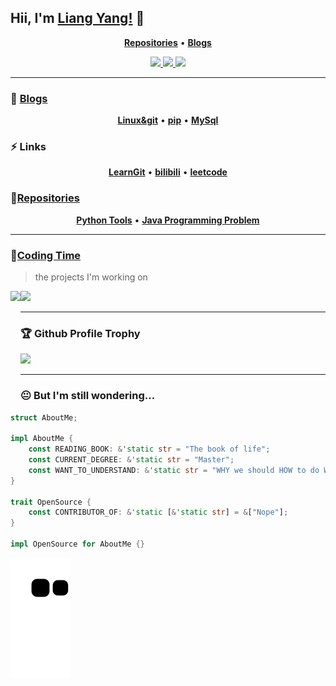 <!--
**LiangYang666/LiangYang666** is a ✨ _special_ ✨ repository because its `README.md` (this file) appears on your GitHub profile.

- 🔭 I’m currently working on ...
- 🌱 I’m currently learning ...
- 👯 I’m looking to collaborate on ...
- 🤔 I’m looking for help with ...
- 💬 Ask me about ...
- 📫 How to reach me: ...
- 😄 Pronouns: ...
- ⚡ Fun fact: ...

![Repo Card](https://github-readme-stats.vercel.app/api/pin/?username=LiangYang666&repo=topological-value-in-graph)

![My stats](https://github-readme-stats.vercel.app/api?username=LiangYang666&show_icons=true&icon_color=CE1D2D&text_color=718096&bg_color=ffffff&hide_title=true)

Awesome githuber
- https://github.com/Youngermaster/Youngermaster
- https://github.com/hylerrix/hylerrix
- https://github.com/Xunzhuo/Xunzhuo
- https://github.com/elianiva/elianiva
- https://github.com/glepnir/glepnir
- https://github.com/kkiyama117/kkiyama117
- https://github.com/changkun/changkun
- https://github.com/yangwenmai/yangwenmai
- https://github.com/NTBBloodbath/NTBBloodbath
- https://github.com/dhruvasagar/dhruvasagar
- https://github.com/Light-City//Light-City
- https://github.com/rhysd/rhysd
- https://github.com/abzcoding/abzcoding
- https://github.com/SigureMo/SigureMo
- https://github.com/vbalien/vbalien [github action]
- https://github.com/funkyremi/funkyremi
- https://github.com/watzon/watzon
- https://github.com/michaelb/michaelb
- https://github.com/lambdalisue/lambdalisue
-->

<!-- ### 👋 Hi there -->

<!-- <h1 align="center">Hey, I'm Liang Yang!</h1> -->
## Hii, I'm [Liang Yang!](https://LiangYang666.github.io/) 👋

<!-- <p align="center">
  <a href="https://reddit.com/user/NTBBloodbath" target="_blank"><img src="https://img.shields.io/badge/Reddit-FF4500?style=for-the-badge&logo=reddit&logoColor=white" alt="Reddit" /></a>
  <a href="https://t.me/NTBBloodbath" target="_blank"><img src="https://img.shields.io/badge/Telegram-2CA5E0?style=for-the-badge&logo=telegram&logoColor=white" alt="Telegram" /></a>
  <a href="https://discord.com/users/387036585033465856" target="_blank"><img src="https://img.shields.io/badge/Discord-7289DA?style=for-the-badge&logo=discord&logoColor=white" alt="Discord" /></a>
</p> -->

<!-- <div align="center">
    <img height="150" src="images/rock-rock-rock.gif" alt="gif with funny random cat say thank you." />
</div> -->

<p align="center">
    <b><a href="https://github.com/LiangYang666?tab=repositories">Repositories</a></b>
    •
    <b><a href="https://blog.csdn.net/qq_39165617?spm=1001.2100.3001.5343">Blogs</a></b>
    <!-- •<b><a href="7650421@qq.com">Email</a></b> -->
    <!-- •<b><a href="https://www.paypal.me/younger">Sponsor</a></b> -->
</p>

<p align="center">
    <a href="https://docs.spring.io/spring-framework/docs/5.3.10-SNAPSHOT/reference/html/index.html"> <img src="https://img.shields.io/badge/-Spring-6DB33F?logo=spring&logoColor=white&style=flat"/> </a>
    <a href="https://www.runoob.com/mysql/mysql-tutorial.html"> <img src="https://img.shields.io/badge/-MySql-4479A1?logo=mysql&logoColor=white&style=flat"/> </a>
	<a href="https://www.python.org/"> <img src="https://img.shields.io/badge/-Python-3776AB?logo=python&logoColor=white&style=flat"/> </a>
	<!-- <a href="https://www.python.org/"> <img src="https://img.shields.io/badge/python-3776AB?style=for-the-badge&logo=python&logoColor=white" alt="Python" /> </a> -->
<!--     <a href="https://www.lua.org/"> <img src="https://img.shields.io/badge/lua-2C2D72.svg?&style=for-the-badge&logo=lua&logoColor=white"/> </a> -->
<!--     <a href="https://www.typescriptlang.org/"> <img src="https://img.shields.io/badge/typescript-007ACC.svg?&style=for-the-badge&logo=typescript&logoColor=white"/> </a> -->
<!--     <a href="https://www.haskell.org/">  <img src="https://img.shields.io/badge/haskell-5D4F85?style=for-the-badge&logo=haskell&logoColor=white" alt="Haskell" /> </a> -->
<!--     <a href="https://www.ruby-lang.org/"> <img src="https://img.shields.io/badge/ruby-CC342D?style=for-the-badge&logo=ruby&logoColor=white" alt="Ruby" /> </a> -->
</p>

<!-- <p align="center">
    <a href="https://neovim.io/"> <img src="https://img.shields.io/badge/neovim-%2357A143.svg?&style=for-the-badge&logo=neovim&logoColor=white"/> </a>
    <a href="https://www.archlinux.org/"> <img src="https://img.shields.io/badge/arch-%231793d1.svg?&style=for-the-badge&logo=arch-linux&logoColor=white"/> </a>
    <a href=""> <img src="https://img.shields.io/badge/win10-%23008080.svg?&style=for-the-badge&logo=windows&logoColor=white"/> </a>
    <a href="https://github.com/Microsoft/Terminal/"> <img src="https://img.shields.io/badge/wt-%234d4d4d.svg?&style=for-the-badge&logo=windows-terminal&logoColor=white"/> </a>
</p> -->
---

### 🌱 [Blogs](https://blog.csdn.net/qq_39165617?spm=1001.2100.3001.5343)
<p align="center">
    <b><a href="https://blog.csdn.net/qq_39165617/article/details/115662309?spm=1001.2014.3001.5501" target="_blank">Linux&git</a></b>
    •
    <b><a href="https://blog.csdn.net/qq_39165617/article/details/103591433?spm=1001.2014.3001.5501" target="_blank">pip</a></b>
    •
    <b><a href="https://blog.csdn.net/qq_39165617/article/details/119180878?spm=1001.2014.3001.5501" target="_blank">MySql</a></b>
    <!-- •<b><a href="7650421@qq.com">Email</a></b> -->
    <!-- •<b><a href="https://www.paypal.me/younger">Sponsor</a></b> -->
</p>


### ⚡ Links
<p align="center">
<b><a href="https://learngitbranching.js.org/?NODEMO=&locale=zh_CN">LearnGit</a></b>
•
<b><a href="https://www.bilibili.com/">bilibili</a></b>	
•
<b><a href="https://leetcode-cn.com/u/hongchengby/">leetcode</a></b>
</p>

### 🔭[Repositories](https://github.com/LiangYang666?tab=repositories)
<p align="center">
    <b><a href="https://github.com/LiangYang666/MyPythonTools">Python Tools</a></b>
    •
    <b><a href="https://github.com/LiangYang666/ProgrammingProblem">Java Programming Problem</a></b>
</p>

---

### 🌠[Coding Time](https://wakatime.com/@Liang)
> the projects I'm working on
<!-- 
![My stats](https://github-readme-stats.vercel.app/api?username=LiangYang666&theme=calm&show_icons=true)
![Top Langs](https://github-readme-stats.vercel.app/api/top-langs/?username=LiangYang666&hide=html,css,Jupyter+Notebook,ruby,javascript&theme=calm&langs_count=6)
-->

<div>
    <img height="165" align="left" src="https://github-readme-stats.vercel.app/api?username=LiangYang666&theme=calm&show_icons=true" />
    <img src="https://github-readme-stats.vercel.app/api/top-langs/?username=LiangYang666&hide=html,css,Jupyter+Notebook,ruby,javascript&theme=calm&langs_count=6&layout=compact" />
</div>


---

### 🏆 Github Profile Trophy
<img src="https://github-profile-trophy.vercel.app/?username=LiangYang666&column=8"/>


<!-- 
[![](https://raw.githubusercontent.com/LiangYang666/LiangYang666/master/profile-summary-card-output/monokai/0-profile-details.svg)](https://github.com/vn7n24fzkq/github-profile-summary-cards)
[![](https://raw.githubusercontent.com/kkiyama117/kkiyama117/master/profile-summary-card-output/monokai/1-repos-per-language.svg)](https://github.com/vn7n24fzkq/github-profile-summary-cards)
[![](https://raw.githubusercontent.com/kkiyama117/kkiyama117/master/profile-summary-card-output/monokai/2-most-commit-language.svg)](https://github.com/vn7n24fzkq/github-profile-summary-cards)
[![](https://raw.githubusercontent.com/kkiyama117/kkiyama117/master/profile-summary-card-output/monokai/3-stats.svg)](https://github.com/vn7n24fzkq/github-profile-summary-cards)
 -->

---

### 😐 But I'm still wondering...

```rust
struct AboutMe;

impl AboutMe {
    const READING_BOOK: &'static str = "The book of life";
    const CURRENT_DEGREE: &'static str = "Master";
    const WANT_TO_UNDERSTAND: &'static str = "WHY we should HOW to do WHAT";
}

trait OpenSource {
    const CONTRIBUTOR_OF: &'static [&'static str] = &["Nope"];
}

impl OpenSource for AboutMe {}
```

![](https://raw.githubusercontent.com/LiangYang666/LiangYang666/output/github-contribution-grid-snake.svg)
